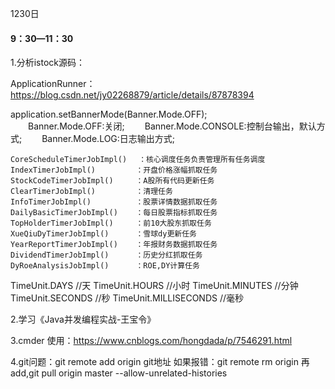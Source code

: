 1230日

#### 9：30—11：30

1.分析istock源码：

ApplicationRunner：https://blog.csdn.net/jy02268879/article/details/87878394

application.setBannerMode(Banner.Mode.OFF);          
　　Banner.Mode.OFF:关闭;
　　Banner.Mode.CONSOLE:控制台输出，默认方式;
　　Banner.Mode.LOG:日志输出方式;

```
CoreScheduleTimerJobImpl()　	：核心调度任务负责管理所有任务调度　
IndexTimerJobImpl()			：开盘价格涨幅抓取任务
StockCodeTimerJobImpl()		：A股所有代码更新任务
ClearTimerJobImpl()			：清理任务
InfoTimerJobImpl()			：股票详情数据抓取任务
DailyBasicTimerJobImpl()	：每日股票指标抓取任务
TopHolderTimerJobImpl()		：前10大股东抓取任务
XueQiuDyTimerJobImpl()		：雪球dy更新任务
YearReportTimerJobImpl()	：年报财务数据抓取任务
DividendTimerJobImpl()		：历史分红抓取任务
DyRoeAnalysisJobImpl()		：ROE,DY计算任务
```

TimeUnit.DAYS          //天
TimeUnit.HOURS         //小时
TimeUnit.MINUTES       //分钟
TimeUnit.SECONDS       //秒
TimeUnit.MILLISECONDS  //毫秒

2.学习《Java并发编程实战-王宝令》

3.cmder 使用：https://www.cnblogs.com/hongdada/p/7546291.html

4.git问题：git remote add origin git地址
如果报错：git remote rm origin 再add,git pull origin master --allow-unrelated-histories

 

